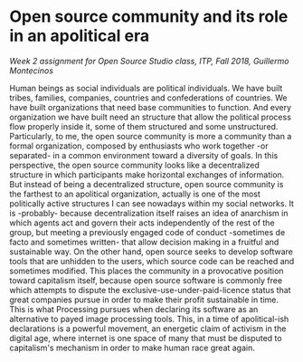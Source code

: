 # Open source community and its role in an apolitical era
*Week 2 assignment for Open Source Studio class, ITP, Fall 2018, Guillermo Montecinos*

Human beings as social individuals are political individuals. We have built tribes, families, companies, countries and confederations of countries. We have built organizations that need base communities to function.
And every organization we have built need an structure that allow the political process flow properly inside it, some of them structured and some unstructured.
Particularly, to me, the open source community is more a community than a formal organization, composed by enthusiasts who work together -or separated- in a common environment toward a diversity of goals. In this perspective, the open source community looks like a decentralized structure in which participants make horizontal exchanges of information.
But instead of being a decentralized structure, open source community is the farthest to an apolitical organization, actually is one of the most politically active structures I can see nowadays within my social networks. It is -probably- because decentralization itself raises an idea of anarchism in which agents act and govern their acts independently of the rest of the group, but meeting a previously engaged code of conduct -sometimes de facto and sometimes written- that allow decision making in a fruitful and sustainable way.
On the other hand, open source seeks to develop software tools that are unhidden to the users, which source code can be reached and sometimes modified. This places the community in a provocative position toward capitalism itself, because open source software is commonly free which attempts to dispute the exclusive-use-under-paid-licence status that great companies pursue in order to make their profit sustainable in time. This is what Processing pursues when declaring its software as an alternative to payed image processing tools.
This, in a time of apolitical-ish declarations is a powerful movement, an energetic claim of activism in the digital age, where internet is one space of many that must be disputed to capitalism's mechanism in order to make human race great again.
